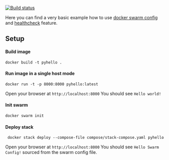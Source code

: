 [![Build status](https://badge.buildkite.com/20fe1542bc988c705daa269c65198fee1aca219dd5864b8847.svg)](https://buildkite.com/hcmc/python-hello-swarm)

Here you can find a very basic example how to use [docker swarm config](https://docs.docker.com/compose/compose-file/#configs) and [healthcheck](https://docs.docker.com/engine/reference/builder/#healthcheck) feature.

## Setup
#### Build image
```
docker build -t pyhello .
```

#### Run image in a single host mode
```
docker run -t -p 8000:8000 pyhello:latest
```

Open your browser at `http://localhost:8000`
You should see `Hello world!`

#### Init swarm
```
docker swarm init
```

#### Deploy stack
```
 docker stack deploy --compose-file compose/stack-compose.yaml pyhello
```

Open your browser at `http://localhost:8000`
You should see `Hello Swarm Config!` sourced from the swarm config file.


